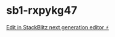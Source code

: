 # sb1-rxpykg47

[Edit in StackBlitz next generation editor ⚡️](https://stackblitz.com/~/github.com/Elton8278/sb1-rxpykg47)